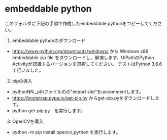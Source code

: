 # embeddable python

このフォルダに下記の手順で作成したembeddable pythonをコピーしてください。

1. embeddable pythonのダウンロード
  * https://www.python.org/downloads/windows/ から Windows x86 embeddable zip file をダウンロードし、解凍します。UiPathのPython Activityが認識するバージョンを選択してください。
  テストはPython 3.6.6で行いました。


2. pipの導入
  * pythonNN._pthファイルのの"import site"をuncommentします。
  * https://bootstrap.pypa.io/get-pip.py からget-pip.pyをダウンロードします。
  * python get-pip.py　を実行します。

  
3. OpenCVを導入
  * python -m pip install opencv_python を実行します。


